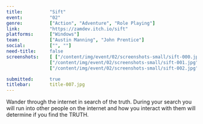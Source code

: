 ```yaml
---
title:          "Sift"
event:          "02"
genre:          ["Action", "Adventure", "Role Playing"]
link:           "https://zamdev.itch.io/sift"
platforms:      ["Windows"]
team:           ["Austin Manning", "John Prentice"]
social:         ["", ""]
need-title:     false
screenshots:    [ ["/content/img/event/02/screenshots-small/sift-000.jpg", "/content/img/event/02/screenshots/sift-000.jpg"],
                ["/content/img/event/02/screenshots-small/sift-001.jpg", "/content/img/event/02/screenshots/sift-001.jpg"],
                ["/content/img/event/02/screenshots-small/sift-002.jpg", "/content/img/event/02/screenshots/sift-002.jpg"] ]

submitted:      true
titlebar:       title-007.jpg
---
```

Wander through the internet in search of the truth. During your search you will run into other people on the internet and how you interact with them will determine if you find the TRUTH.